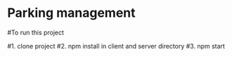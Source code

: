 # Parking management

#To run this project

#1. clone project
#2.  npm install in client and server directory
#3. npm start 
